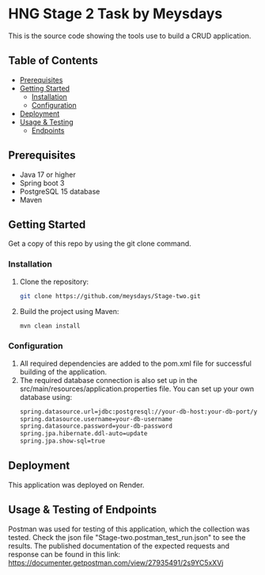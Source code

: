 # HNG Stage 2 Task by Meysdays
This is the source code showing the tools use to build a CRUD application.

## Table of Contents

- [Prerequisites](#prerequisites)
- [Getting Started](#getting-started)
    - [Installation](#installation)
    - [Configuration](#configuration)
- [Deployment](#deployment)
- [Usage & Testing](#usage--testing)
    - [Endpoints](#endpoints)


## Prerequisites

- Java 17 or higher
- Spring boot 3
- PostgreSQL 15 database
- Maven

## Getting Started

Get a copy of this repo by using the git clone command.

### Installation

1. Clone the repository:

   ```bash
   git clone https://github.com/meysdays/Stage-two.git

2. Build the project using Maven:
   ```bash
   mvn clean install

### Configuration
1. All required dependencies are added to the pom.xml file for successful building of the application.
2. The required database connection is also set up in the src/main/resources/application.properties file. You can set up your own database using:
    ```bash
    spring.datasource.url=jdbc:postgresql://your-db-host:your-db-port/your-db-name
    spring.datasource.username=your-db-username
    spring.datasource.password=your-db-password
    spring.jpa.hibernate.ddl-auto=update
    spring.jpa.show-sql=true

## Deployment
This application was deployed on Render.

## Usage & Testing of Endpoints
Postman was used for testing of this application, which the collection was tested. Check the json file "Stage-two.postman_test_run.json" to see the results.
The published documentation of the expected requests and response can be found in this link: https://documenter.getpostman.com/view/27935491/2s9YC5xXVj

